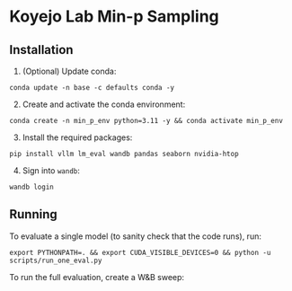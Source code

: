 # Koyejo Lab Min-p Sampling

## Installation

1. (Optional) Update conda:

`conda update -n base -c defaults conda -y`

2. Create and activate the conda environment:

`conda create -n min_p_env python=3.11 -y && conda activate min_p_env`

3. Install the required packages:

`pip install vllm lm_eval wandb pandas seaborn nvidia-htop`

4. Sign into `wandb`: 

`wandb login`

## Running

To evaluate a single model (to sanity check that the code runs), run:

`export PYTHONPATH=. && export CUDA_VISIBLE_DEVICES=0 && python -u scripts/run_one_eval.py`

To run the full evaluation, create a W&B sweep: